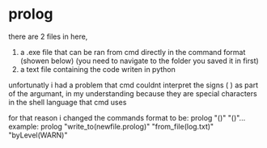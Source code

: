 # prolog
there are 2 files in here,
1) a .exe file that can be ran from cmd directly in the command format (showen below) (you need to navigate to the folder you saved it in first)
2) a text file containing the code writen in python

unfortunatly i had a problem that cmd couldnt interpret the signs ( ) as part of the argumant, 
in my understanding because they are special characters in the shell language that cmd uses

for that reason i changed the commands format to be: prolog "<argumant>(<param>)" "<argumant>(<param>)"...
example: prolog "write_to(newfile.prolog)" "from_file(log.txt)" "byLevel(WARN)"
